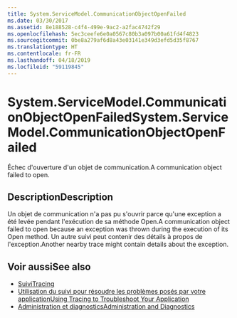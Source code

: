 ```yaml
---
title: System.ServiceModel.CommunicationObjectOpenFailed
ms.date: 03/30/2017
ms.assetid: 8e188528-c4f4-499e-9ac2-a2fac4742f29
ms.openlocfilehash: 5ec3ceefe6e0a0567c80b3a097b00a61fd4f4823
ms.sourcegitcommit: 0be8a279af6d8a43e03141e349d3efd5d35f8767
ms.translationtype: HT
ms.contentlocale: fr-FR
ms.lasthandoff: 04/18/2019
ms.locfileid: "59119845"
---
```

# <a name="systemservicemodelcommunicationobjectopenfailed"></a><span data-ttu-id="bb79a-102">System.ServiceModel.CommunicationObjectOpenFailed</span><span class="sxs-lookup"><span data-stu-id="bb79a-102">System.ServiceModel.CommunicationObjectOpenFailed</span></span>
<span data-ttu-id="bb79a-103">Échec d'ouverture d'un objet de communication.</span><span class="sxs-lookup"><span data-stu-id="bb79a-103">A communication object failed to open.</span></span>  
  
## <a name="description"></a><span data-ttu-id="bb79a-104">Description</span><span class="sxs-lookup"><span data-stu-id="bb79a-104">Description</span></span>  
 <span data-ttu-id="bb79a-105">Un objet de communication n'a pas pu s'ouvrir parce qu'une exception a été levée pendant l'exécution de sa méthode Open.</span><span class="sxs-lookup"><span data-stu-id="bb79a-105">A communication object failed to open because an exception was thrown during the execution of its Open method.</span></span> <span data-ttu-id="bb79a-106">Un autre suivi peut contenir des détails à propos de l'exception.</span><span class="sxs-lookup"><span data-stu-id="bb79a-106">Another nearby trace might contain details about the exception.</span></span>  
  
## <a name="see-also"></a><span data-ttu-id="bb79a-107">Voir aussi</span><span class="sxs-lookup"><span data-stu-id="bb79a-107">See also</span></span>

- [<span data-ttu-id="bb79a-108">Suivi</span><span class="sxs-lookup"><span data-stu-id="bb79a-108">Tracing</span></span>](../../../../../docs/framework/wcf/diagnostics/tracing/index.md)
- [<span data-ttu-id="bb79a-109">Utilisation du suivi pour résoudre les problèmes posés par votre application</span><span class="sxs-lookup"><span data-stu-id="bb79a-109">Using Tracing to Troubleshoot Your Application</span></span>](../../../../../docs/framework/wcf/diagnostics/tracing/using-tracing-to-troubleshoot-your-application.md)
- [<span data-ttu-id="bb79a-110">Administration et diagnostics</span><span class="sxs-lookup"><span data-stu-id="bb79a-110">Administration and Diagnostics</span></span>](../../../../../docs/framework/wcf/diagnostics/index.md)
